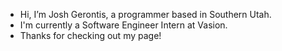 - Hi, I’m Josh Gerontis, a programmer based in Southern Utah.
- I'm currently a Software Engineer Intern at Vasion.
- Thanks for checking out my page!

<!---
jgerontis/jgerontis is a ✨ special ✨ repository because its `README.md` (this file) appears on your GitHub profile.
You can click the Preview link to take a look at your changes.
--->
